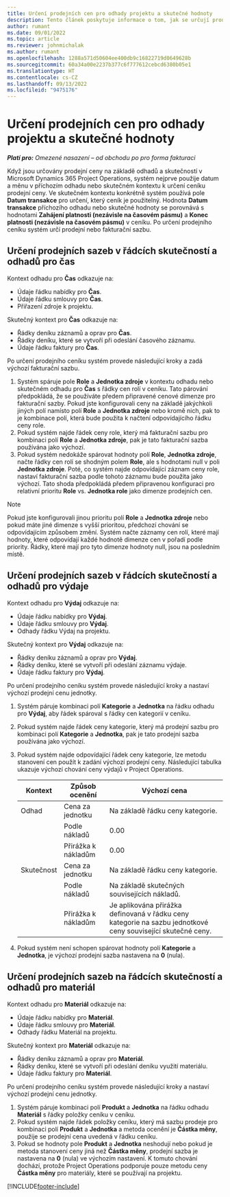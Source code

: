 ```yaml
---
title: Určení prodejních cen pro odhady projektu a skutečné hodnoty
description: Tento článek poskytuje informace o tom, jak se určují prodejní ceny pro odhady a skutečné hodnoty projektu.
author: rumant
ms.date: 09/01/2022
ms.topic: article
ms.reviewer: johnmichalak
ms.author: rumant
ms.openlocfilehash: 1288a571d50604ee400db9c16822719d0649628b
ms.sourcegitcommit: 60a34a00e2237b377c6f777612cebcd6380b05e1
ms.translationtype: HT
ms.contentlocale: cs-CZ
ms.lasthandoff: 09/13/2022
ms.locfileid: "9475176"
---
```

# <a name="determine-sales-prices-for-project-estimates-and-actuals"></a>Určení prodejních cen pro odhady projektu a skutečné hodnoty

_**Platí pro:** Omezené nasazení – od obchodu po pro forma fakturaci_

Když jsou určovány prodejní ceny na základě odhadů a skutečností v Microsoft Dynamics 365 Project Operations, systém nejprve použije datum a měnu v příchozím odhadu nebo skutečném kontextu k určení ceníku prodejní ceny. Ve skutečném kontextu konkrétně systém používá pole **Datum transakce** pro určení, který ceník je použitelný. Hodnota **Datum transakce** příchozího odhadu nebo skutečné hodnoty se porovnává s hodnotami **Zahájení platnosti (nezávisle na časovém pásmu)** a **Konec platnosti (nezávisle na časovém pásmu)** v ceníku. Po určení prodejního ceníku systém určí prodejní nebo fakturační sazbu.

## <a name="determining-sales-rates-on-actual-and-estimate-lines-for-time"></a>Určení prodejních sazeb v řádcích skutečností a odhadů pro čas

Kontext odhadu pro **Čas** odkazuje na:

- Údaje řádku nabídky pro **Čas**.
- Údaje řádku smlouvy pro **Čas**.
- Přiřazení zdroje k projektu.

Skutečný kontext pro **Čas** odkazuje na:

- Řádky deníku záznamů a oprav pro **Čas**.
- Řádky deníku, které se vytvoří při odeslání časového záznamu.
- Údaje řádku faktury pro **Čas**. 

Po určení prodejního ceníku systém provede následující kroky a zadá výchozí fakturační sazbu.

1. Systém spáruje pole **Role** a **Jednotka zdroje** v kontextu odhadu nebo skutečném odhadu pro **Čas** s řádky cen rolí v ceníku. Tato párování předpokládá, že se používáte předem připravené cenové dimenze pro fakturační sazby. Pokud jste konfigurovali ceny na základě jakýchkoli jiných polí namísto polí **Role** a **Jednotka zdroje** nebo kromě nich, pak to je kombinace polí, která bude použita k načtení odpovídajícího řádku ceny role.
1. Pokud systém najde řádek ceny role, který má fakturační sazbu pro kombinaci polí **Role** a **Jednotka zdroje**, pak je tato fakturační sazba používána jako výchozí.
1. Pokud systém nedokáže spárovat hodnoty polí **Role**, **Jednotka zdroje**, načte řádky cen rolí se shodným polem **Role**, ale s hodnotami null v poli **Jednotka zdroje**. Poté, co systém najde odpovídající záznam ceny role, nastaví fakturační sazba podle tohoto záznamu bude použita jako výchozí. Tato shoda předpokládá předem připravenou konfiguraci pro relativní prioritu **Role** vs. **Jednotka role** jako dimenze prodejních cen.

> [!NOTE]
> Pokud jste konfigurovali jinou prioritu polí **Role** a **Jednotka zdroje** nebo pokud máte jiné dimenze s vyšší prioritou, předchozí chování se odpovídajícím způsobem změní. Systém načte záznamy cen rolí, které mají hodnoty, které odpovídají každé hodnotě dimenze cen v pořadí podle priority. Řádky, které mají pro tyto dimenze hodnoty null, jsou na posledním místě.

## <a name="determining-sales-rates-on-actual-and-estimate-lines-for-expense"></a>Určení prodejních sazeb v řádcích skutečností a odhadů pro výdaje

Kontext odhadu pro **Výdaj** odkazuje na:

- Údaje řádku nabídky pro **Výdaj**.
- Údaje řádku smlouvy pro **Výdaj**.
- Odhady řádku Výdaj na projektu.

Skutečný kontext pro **Výdaj** odkazuje na:

- Řádky deníku záznamů a oprav pro **Výdaj**.
- Řádky deníku, které se vytvoří při odeslání záznamu výdaje.
- Údaje řádku faktury pro **Výdaj**. 

Po určení prodejního ceníku systém provede následující kroky a nastaví výchozí prodejní cenu jednotky.

1. Systém páruje kombinaci polí **Kategorie** a **Jednotka** na řádku odhadu pro **Výdaj**, aby řádek spároval s řádky cen kategorií v ceníku.
1. Pokud systém najde řádek ceny kategorie, který má prodejní sazbu pro kombinaci polí **Kategorie** a **Jednotka**, pak je tato prodejní sazba používána jako výchozí.
1. Pokud systém najde odpovídající řádek ceny kategorie, lze metodu stanovení cen použít k zadání výchozí prodejní ceny. Následující tabulka ukazuje výchozí chování ceny výdajů v Project Operations.

    | Kontext | Způsob ocenění | Výchozí cena |
    | --- | --- | --- |
    | Odhad | Cena za jednotku | Na základě řádku ceny kategorie. |
    |        | Podle nákladů | 0.00 |
    |        | Přirážka k nákladům | 0.00 |
    | Skutečnost | Cena za jednotku | Na základě řádku ceny kategorie. |
    |        | Podle nákladů | Na základě skutečných souvisejících nákladů. |
    |        | Přirážka k nákladům | Je aplikována přirážka definovaná v řádku ceny kategorie na sazbu jednotkové ceny související skutečné ceny. |

1. Pokud systém není schopen spárovat hodnoty polí **Kategorie** a **Jednotka**, je výchozí prodejní sazba nastavena na **0** (nula).

## <a name="determining-sales-rates-on-actual-and-estimate-lines-for-material"></a>Určení prodejních sazeb na řádcích skutečností a odhadů pro materiál

Kontext odhadu pro **Materiál** odkazuje na:

- Údaje řádku nabídky pro **Materiál**.
- Údaje řádku smlouvy pro **Materiál**.
- Odhady řádku Materiál na projektu.

Skutečný kontext pro **Materiál** odkazuje na:

- Řádky deníku záznamů a oprav pro **Materiál**.
- Řádky deníku, které se vytvoří při odeslání deníku využití materiálu.
- Údaje řádku faktury pro **Materiál**. 

Po určení prodejního ceníku systém provede následující kroky a nastaví výchozí prodejní cenu jednotky.

1. Systém páruje kombinaci polí **Produkt** a **Jednotka** na řádku odhadu **Materiál** s řádky položky ceníku v ceníku.
1. Pokud systém najde řádek položky ceníku, který má sazbu prodeje pro kombinaci polí **Produkt** a **Jednotka** a metoda ocenění je **Částka měny**, použije se prodejní cena uvedená v řádku ceníku. 
1. Pokud se hodnoty pole **Produkt** a **Jednotka** neshodují nebo pokud je metoda stanovení ceny jiná než **Částka měny**, prodejní sazba je nastavena na **0** (nula) ve výchozím nastavení. K tomuto chování dochází, protože Project Operations podporuje pouze metodu ceny **Částka měny** pro materiály, které se používají na projektu.

[!INCLUDE[footer-include](../../includes/footer-banner.md)]
